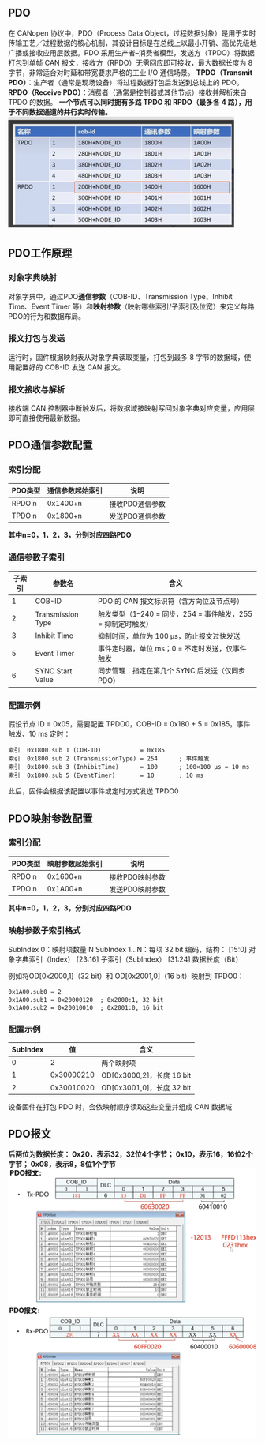 ## PDO
在 CANopen 协议中，PDO（Process Data Object，过程数据对象）是用于实时传输工艺／过程数据的核心机制，其设计目标是在总线上以最小开销、高优先级地广播或接收应用层数据。​ PDO 采用生产者–消费者模型，发送方（TPDO）将数据打包到单帧 CAN 报文，接收方（RPDO）无需回应即可接收，最大数据长度为 8 字节，非常适合对时延和带宽要求严格的工业 I/O 通信场景。
**TPDO（Transmit PDO）**：生产者（通常是现场设备）将过程数据打包后发送到总线上的 PDO。
**RPDO（Receive PDO）**：消费者（通常是控制器或其他节点）接收并解析来自 TPDO 的数据。​
**一个节点可以同时拥有多路 TPDO 和 RPDO（最多各 4 路），用于不同数据通道的并行实时传输。**
![alt text](image-58.png)

## PDO工作原理
### 对象字典映射
对象字典中，通过PDO**通信参数**（COB-ID、Transmission Type、Inhibit Time、Event Timer 等）和**映射参数**（映射哪些索引/子索引及位宽）来定义每路PDO的行为和数据布局。
### 报文打包与发送
运行时，固件根据映射表从对象字典读取变量，打包到最多 8 字节的数据域，使用配置好的 COB-ID 发送 CAN 报文。​
### 报文接收与解析
接收端 CAN 控制器中断触发后，将数据域按映射写回对象字典对应变量，应用层即可直接使用最新数据。

## PDO通信参数配置
### 索引分配
|PDO类型|通信参数起始索引|说明|
|------|--------|-------|
|RPDO n|0x1400+n|接收PDO通信参数|
|TPDO n|0x1800+n|发送PDO通信参数|

**其中n=0，1，2，3，分别对应四路PDO**
### 通信参数子索引
|子索引|参数名|含义|
|------|--------|-------|
|1|COB-ID|PDO 的 CAN 报文标识符（含方向位及节点号）|
|2|Transmission Type|触发类型（1–240 = 同步，254 = 事件触发，255 = 抑制定时触发）|
|3|Inhibit Time|抑制时间，单位为 100 µs，防止报文过快发送|
|5|Event Timer|事件定时器，单位 ms；0 = 不定时发送，仅事件触发|
|6|	SYNC Start Value|同步管理：指定在第几个 SYNC 后发送（仅同步PDO）|
### 配置示例
假设节点 ID = 0x05，需要配置 TPDO0，COB-ID = 0x180 + 5 = 0x185，事件触发、10 ms 定时：
```
索引  0x1800.sub 1 (COB-ID)           = 0x185  
索引  0x1800.sub 2 (TransmissionType) = 254      ; 事件触发  
索引  0x1800.sub 3 (InhibitTime)      = 100      ; 100×100 µs = 10 ms  
索引  0x1800.sub 5 (EventTimer)       = 10       ; 10 ms  
```
此后，固件会根据该配置以事件或定时方式发送 TPDO0

## PDO映射参数配置
### 索引分配
|PDO类型|映射参数起始索引|说明|
|------|--------|-------|
|RPDO n|0x1600+n|接收PDO映射参数|
|TPDO n|0x1A00+n|发送PDO映射参数|

**其中n=0，1，2，3，分别对应四路PDO**
### 映射参数子索引格式
SubIndex 0：映射项数量 N
SubIndex 1…N：每项 32 bit 编码，结构：
[15:0] 对象字典索引（Index）
[23:16] 子索引（SubIndex）
[31:24] 数据长度（Bit）

例如将OD[0x2000,1]（32 bit）和 OD[0x2001,0]（16 bit）映射到 TPDO0：
```
0x1A00.sub0 = 2  
0x1A00.sub1 = 0x20000120  ; 0x2000:1, 32 bit  
0x1A00.sub2 = 0x20010010  ; 0x2001:0, 16 bit  
```
### 配置示例
|SubIndex|值|含义|
|------|--------|-------|
|0|2|两个映射项|
|1|0x30000210|OD[0x3000,2]，长度 16 bit|
|2|0x30010020|OD[0x3001,0]，长度 32 bit|

设备固件在打包 PDO 时，会依映射顺序读取这些变量并组成 CAN 数据域 

## PDO报文
**后两位为数据长度：
0x20，表示32，32位4个字节；
0x10，表示16，16位2个字节；
0x08，表示8，8位1个字节**
![alt text](image-56.png)
![alt text](image-57.png)